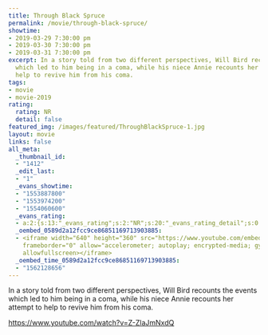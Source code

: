 ```yaml
---
title: Through Black Spruce
permalink: /movie/through-black-spruce/
showtime:
- 2019-03-29 7:30:00 pm
- 2019-03-30 7:30:00 pm
- 2019-03-31 7:30:00 pm
excerpt: In a story told from two different perspectives, Will Bird recounts the events
  which led to him being in a coma, while his niece Annie recounts her attempt to
  help to revive him from his coma.
tags:
- movie
- movie-2019
rating:
  rating: NR
  detail: false
featured_img: /images/featured/ThroughBlackSpruce-1.jpg
layout: movie
links: false
all_meta:
  _thumbnail_id:
  - "1412"
  _edit_last:
  - "1"
  _evans_showtime:
  - "1553887800"
  - "1553974200"
  - "1554060600"
  _evans_rating:
  - a:2:{s:13:"_evans_rating";s:2:"NR";s:20:"_evans_rating_detail";s:0:"";}
  _oembed_0589d2a12fcc9ce86851169713903885:
  - <iframe width="640" height="360" src="https://www.youtube.com/embed/Z-ZlaJmNxdQ?feature=oembed"
    frameborder="0" allow="accelerometer; autoplay; encrypted-media; gyroscope; picture-in-picture"
    allowfullscreen></iframe>
  _oembed_time_0589d2a12fcc9ce86851169713903885:
  - "1562128656"
---
```


In a story told from two different perspectives, Will Bird recounts the events which led to him being in a coma, while his niece Annie recounts her attempt to help to revive him from his coma.

https://www.youtube.com/watch?v=Z-ZlaJmNxdQ 